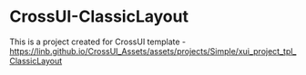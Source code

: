 # CrossUI-ClassicLayout
This is a project created for CrossUI template - https://linb.github.io/CrossUI_Assets/assets/projects/Simple/xui_project_tpl_ClassicLayout
